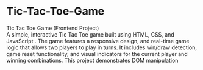 # Tic-Tac-Toe-Game
Tic Tac Toe Game (Frontend Project)
<br>
A simple, interactive Tic Tac Toe game built using HTML, CSS, and JavaScript . The game features a responsive design, and real-time game logic that allows two players to play in turns. It includes win/draw detection, game reset functionality, and visual indicators for the current player and winning combinations. This project demonstrates DOM manipulation
